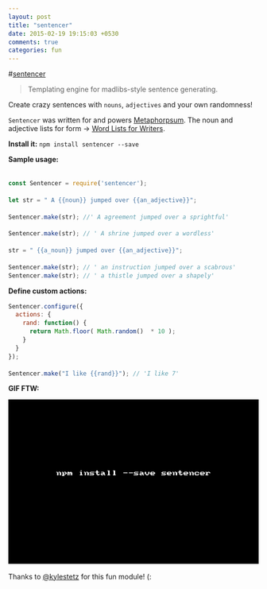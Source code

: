 ```yaml
---
layout: post
title: "sentencer"
date: 2015-02-19 19:15:03 +0530
comments: true
categories: fun 
---
```


#[sentencer](https://www.npmjs.com/package/sentencer)
> Templating engine for madlibs-style sentence generating.

Create crazy sentences with `nouns`, `adjectives` and your own randomness! 

`Sentencer` was written for and powers [Metaphorpsum](http://metaphorpsum.com). The noun and adjective lists for form -> [Word Lists for Writers](http://www.ashley-bovan.co.uk/words/partsofspeech.html).

__Install it:__ `npm install sentencer --save`

__Sample usage:__

```js

const Sentencer = require('sentencer');

let str = " A {{noun}} jumped over {{an_adjective}}";

Sentencer.make(str); //' A agreement jumped over a sprightful'

Sentencer.make(str); // ' A shrine jumped over a wordless'

str = " {{a_noun}} jumped over {{an_adjective}}";

Sentencer.make(str); // ' an instruction jumped over a scabrous'
Sentencer.make(str); // ' a thistle jumped over a shapely'

```

__Define custom actions:__

```js
Sentencer.configure({
  actions: {
    rand: function() {
      return Math.floor( Math.random()  * 10 );
    }
  }
});

Sentencer.make("I like {{rand}}"); // 'I like 7'
```

__GIF FTW:__

![sentencer](/images/sentencer/sentencer.gif)


Thanks to [@kylestetz](https://twitter.com/kylestetz) for this fun module! (:

